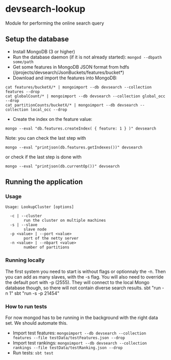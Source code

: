 # devsearch-lookup
Module for performing the online search query

## Setup the database
* Install MongoDB (3 or higher)
* Run the database daemon (if it is not already started):
`mongod --dbpath some/path`
* Get some features in MongoDB JSON format from hdfs (/projects/devsearch/JsonBuckets/features/bucket*)
* Download and import the features into MongoDB:

```
cat features/bucketX/* | mongoimport --db devsearch --collection features --drop
cat globalCount/* | mongoimport --db devsearch --collection global_occ --drop
cat partitionCounts/bucketX/* | mongoimport --db devsearch --collection local_occ --drop
```
* Create the index on the feature value:

`mongo --eval "db.features.createIndex( { feature: 1 } )" devsearch`

Note: you can check the last step with

`mongo --eval "printjson(db.features.getIndexes())" devsearch`

or check if the last step is done with

`mongo --eval "printjson(db.currentOp())" devsearch`

## Running the application

### Usage
```shell
Usage: LookupCluster [options]

  -c | --cluster
        run the cluster on multiple machines
  -s | --slave
        slave node
  -p <value> | --port <value>
        port of the netty server
  -n <value> | --nbpart <value>
        number of partitions
```

### Running locally

The first system you need to start is without flags or optionnaly the -n.
Then you can add as many slaves, with the -s flag. You will also need to override
the default port with -p (2555). They will connect to the local Mongo database though,
so there will not contain diverse search results.
sbt "run -n 1"
sbt "run -s -p 21454"


### How to run tests

For now mongod has to be running in the background with the right data set. We should automate this.
* Import test features: `mongoimport --db devsearch --collection features --file testData/testFeatures.json --drop`
* Import test rankings: `mongoimport --db devsearch --collection rankings --file testData/testRanking.json --drop`
* Run tests: `sbt test`
